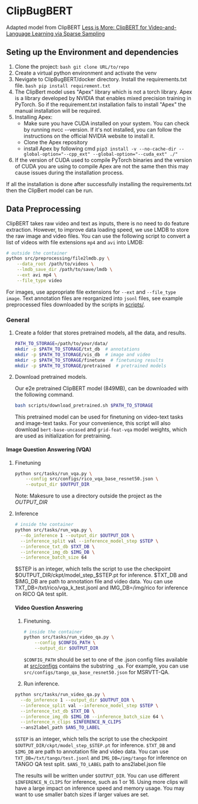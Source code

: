 # ClipBugBERT
Adapted model from ClipBERT
[Less is More: ClipBERT for Video-and-Language Learning via Sparse Sampling](https://arxiv.org/abs/2102.06183) 

## Seting up the Environment and dependencies 
1. Clone the project: 
        ```bash git clone URL/to/repo ```
2. Create a virtual python environment and activate the venv
3. Nevigate to ClipBugBERT/docker directory.  Install the requirements.txt file.
         ```bash pip install requirement.txt  ```
4. The ClipBert model uses "Apex" library which is not a torch library. Apex is a library developed by NVIDIA that enables mixed precision training in PyTorch. So if the requirement.txt installation fails to install "Apex" the manual installation will be required.
5. Installing Apex: 
    - Make sure you have CUDA installed on your system. You can check by running nvcc --version. If it's not installed, you can follow the instructions on the official NVIDIA website to install it.
    - Clone the Apex repository
    - install Apex by following cmd
         ``` pip3 install -v --no-cache-dir --global-option="--cpp_ext" --global-option="--cuda_ext" ./" ```
6.  If the version of CUDA used to compile PyTorch binaries and the version of CUDA you are using to compile Apex are not the same then this may cause issues during the installation process. 

If all the installation is done after successfully installing the requirements.txt then the ClipBert model can be run. 


## Data Preprocessing
ClipBERT takes raw video and text as inputs, there is no need to do feature extraction. 
However, to improve data loading speed, we use LMDB to store the raw image and video files. 
You can use the following script to convert a list of videos with file extensions `mp4` and `avi` into LMDB:
    
```bash
# outside the container
python src/preprocessing/file2lmdb.py \
    --data_root /path/to/videos \
    --lmdb_save_dir /path/to/save/lmdb \
    --ext avi mp4 \
    --file_type video 
```

For images, use appropriate file extensions for `--ext` and `--file_type image`. 
Text annotation files are reorganized into `jsonl` files, 
see example preprocessed files downloaded by the scripts in [scripts/](scripts).  

### General

1. Create a folder that stores pretrained models, all the data, and results.
    ```bash
    PATH_TO_STORAGE=/path/to/your/data/
    mkdir -p $PATH_TO_STORAGE/txt_db  # annotations
    mkdir -p $PATH_TO_STORAGE/vis_db  # image and video 
    mkdir -p $PATH_TO_STORAGE/finetune  # finetuning results
    mkdir -p $PATH_TO_STORAGE/pretrained  # pretrained models
    ```

2. Download pretrained models.

    Our e2e pretrained ClipBERT model (849MB), can be downloaded with the following command.
    ```bash
    bash scripts/download_pretrained.sh $PATH_TO_STORAGE
    ```
    This pretrained model can be used for finetuning on video-text tasks and image-text tasks.
    For your convenience, this script will also download `bert-base-uncased` and `grid-feat-vqa` 
    model weights, which are used as initialization for pretraining. 

#### Image Question Answering (VQA)
1. Finetuning
    ```bash
    python src/tasks/run_vqa.py \
        --config src/configs/rico_vqa_base_resnet50.json \
        --output_dir $OUTPUT_DIR
    ```
    Note: Makesure to use a directory outside the project as the _OUTPUT_DIR_

3. Inference
    ```bash
    # inside the container
    python src/tasks/run_vqa.py \
      --do_inference 1 --output_dir $OUTPUT_DIR \
      --inference_split val --inference_model_step $STEP \
      --inference_txt_db $TXT_DB \
      --inference_img_db $IMG_DB \
      --inference_batch_size 64
    ```    

    $STEP is an integer, which tells the script to use the checkpoint $OUTPUT_DIR/ckpt/model_step_$STEP.pt for inference. $TXT_DB and $IMG_DB are path to annotation file and video data. You can use TXT_DB=/txt/rico/vqa_k_test.jsonl and IMG_DB=/img/rico for inference on RICO QA test split.

    #### Video Question Answering
    1. Finetuning. 
        ```bash
        # inside the container
        python src/tasks/run_video_qa.py \
            --config $CONFIG_PATH \
            --output_dir $OUTPUT_DIR
        ```
        `$CONFIG_PATH` should be set to one of the .json config files available at [src/configs](src/configs) 
        contains the substring `_qa`. For example, you can use `src/configs/tango_qa_base_resnet50.json` 
        for MSRVTT-QA.

    2. Run inference.
    ```bash
    python src/tasks/run_video_qa.py \
      --do_inference 1 --output_dir $OUTPUT_DIR \
      --inference_split val --inference_model_step $STEP \
      --inference_txt_db $TXT_DB \
      --inference_img_db $IMG_DB --inference_batch_size 64 \
      --inference_n_clips $INFERENCE_N_CLIPS
      --ans2label_path $ANS_TO_LABEL
    ```
   `$STEP` is an integer, which tells the script to use the checkpoint 
   `$OUTPUT_DIR/ckpt/model_step_$STEP.pt` for inference.
   `$TXT_DB` and `$IMG_DB` are path to annotation file and video data. You can use
   `TXT_DB=/txt/tango/test.jsonl` and 
   `IMG_DB=/img/tango` for inference on TANGO QA test split.
   `$ANS_TO_LABEL` path to ans2label.json file
   
    The results will be written under `$OUTPUT_DIR`. You can use different `$INFERENCE_N_CLIPS` 
    for inference, such as 1 or 16. Using more clips will have a large impact 
    on inference speed and memory usage. You may want to use smaller batch sizes if larger 
    values are set.    


